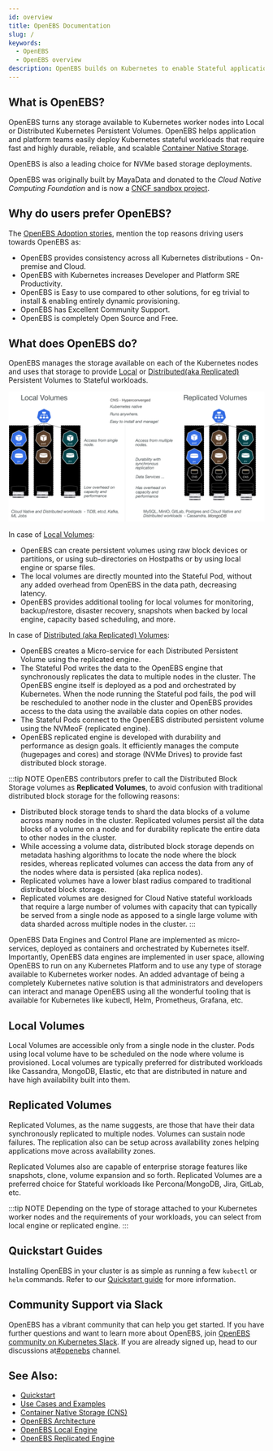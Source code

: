 ```yaml
---
id: overview
title: OpenEBS Documentation
slug: /
keywords:
  - OpenEBS
  - OpenEBS overview
description: OpenEBS builds on Kubernetes to enable Stateful applications to easily access Dynamic Local or Distributed Container Attached Kubernetes Persistent Volumes. By using the Container Native Storage pattern users report lower costs, easier management, and more control for their teams.
---
```


## What is OpenEBS?

OpenEBS turns any storage available to Kubernetes worker nodes into Local or Distributed Kubernetes Persistent Volumes. OpenEBS helps application and platform teams easily deploy Kubernetes stateful workloads that require fast and highly durable, reliable, and scalable [Container Native Storage](../concepts/container-native-storage.md).

OpenEBS is also a leading choice for NVMe based storage deployments.

OpenEBS was originally built by MayaData and donated to the _Cloud Native Computing Foundation_ and is now a [CNCF sandbox project](https://www.cncf.io/sandbox-projects/).

## Why do users prefer OpenEBS?

The [OpenEBS Adoption stories](https://github.com/openebs/openebs/blob/master/ADOPTERS.md), mention the top reasons driving users towards OpenEBS as:

- OpenEBS provides consistency across all Kubernetes distributions - On-premise and Cloud.
- OpenEBS with Kubernetes increases Developer and Platform SRE Productivity.
- OpenEBS is Easy to use compared to other solutions, for eg trivial to install & enabling entirely dynamic provisioning.
- OpenEBS has Excellent Community Support.
- OpenEBS is completely Open Source and Free.

## What does OpenEBS do?

OpenEBS manages the storage available on each of the Kubernetes nodes and uses that storage to provide [Local](#local-volumes) or [Distributed(aka Replicated)](#replicated-volumes) Persistent Volumes to Stateful workloads.

![data-engines-comparision](../assets/data-engines-comparision.svg)

In case of [Local Volumes](#local-volumes):

- OpenEBS can create persistent volumes using raw block devices or partitions, or using sub-directories on Hostpaths or by using local engine or sparse files.
- The local volumes are directly mounted into the Stateful Pod, without any added overhead from OpenEBS in the data path, decreasing latency.
- OpenEBS provides additional tooling for local volumes for monitoring, backup/restore, disaster recovery, snapshots when backed by local engine, capacity based scheduling, and more.

In case of [Distributed (aka Replicated) Volumes](#replicated-volumes):

- OpenEBS creates a Micro-service for each Distributed Persistent Volume using the replicated engine.
- The Stateful Pod writes the data to the OpenEBS engine that synchronously replicates the data to multiple nodes in the cluster. The OpenEBS engine itself is deployed as a pod and orchestrated by Kubernetes. When the node running the Stateful pod fails, the pod will be rescheduled to another node in the cluster and OpenEBS provides access to the data using the available data copies on other nodes.
- The Stateful Pods connect to the OpenEBS distributed persistent volume using the NVMeoF (replicated engine).
- OpenEBS replicated engine is developed with durability and performance as design goals. It efficiently manages the compute (hugepages and cores) and storage (NVMe Drives) to provide fast distributed block storage.

:::tip NOTE
OpenEBS contributors prefer to call the Distributed Block Storage volumes as **Replicated Volumes**, to avoid confusion with traditional distributed block storage for the following reasons:
* Distributed block storage tends to shard the data blocks of a volume across many nodes in the cluster. Replicated volumes persist all the data blocks of a volume on a node and for durability replicate the entire data to other nodes in the cluster.  
* While accessing a volume data, distributed block storage depends on metadata hashing algorithms to locate the node where the block resides, whereas replicated volumes can access the data from any of the nodes where data is persisted (aka replica nodes).
* Replicated volumes have a lower blast radius compared to traditional distributed block storage. 
* Replicated volumes are designed for Cloud Native stateful workloads that require a large number of volumes with capacity that can typically be served from a single node as apposed to a single large volume with data sharded across multiple nodes in the cluster.
:::

OpenEBS Data Engines and Control Plane are implemented as micro-services, deployed as containers and orchestrated by Kubernetes itself. Importantly, OpenEBS data engines are implemented in user space, allowing OpenEBS to run on any Kubernetes Platform and to use any type of storage available to Kubernetes worker nodes. An added advantage of being a completely Kubernetes native solution is that administrators and developers can interact and manage OpenEBS using all the wonderful tooling that is available for Kubernetes like kubectl, Helm, Prometheus, Grafana, etc.

## Local Volumes

Local Volumes are accessible only from a single node in the cluster. Pods using local volume have to be scheduled on the node where volume is provisioned. Local volumes are typically preferred for distributed workloads like Cassandra, MongoDB, Elastic, etc that are distributed in nature and have high availability built into them.

## Replicated Volumes

Replicated Volumes, as the name suggests, are those that have their data synchronously replicated to multiple nodes. Volumes can sustain node failures. The replication also can be setup across availability zones helping applications move across availability zones.

Replicated Volumes also are capable of enterprise storage features like snapshots, clone, volume expansion and so forth. Replicated Volumes are a preferred choice for Stateful workloads like Percona/MongoDB, Jira, GitLab, etc.

:::tip NOTE
Depending on the type of storage attached to your Kubernetes worker nodes and the requirements of your workloads, you can select from local engine or replicated engine.
:::

## Quickstart Guides

Installing OpenEBS in your cluster is as simple as running a few `kubectl` or `helm` commands. Refer to our [Quickstart guide](../quickstart-guide/quickstart.md) for more information.

## Community Support via Slack

OpenEBS has a vibrant community that can help you get started. If you have further questions and want to learn more about OpenEBS, join [OpenEBS community on Kubernetes Slack](https://kubernetes.slack.com). If you are already signed up, head to our discussions at[#openebs](https://kubernetes.slack.com/messages/openebs/) channel.

## See Also:

- [Quickstart](../quickstart-guide/quickstart.md) 
- [Use Cases and Examples](use-cases-and-examples.mdx)
- [Container Native Storage (CNS)](../concepts/container-native-storage.md)
- [OpenEBS Architecture](../concepts/architecture.md)
- [OpenEBS Local Engine](../concepts/data-engines/local-engine.md)
- [OpenEBS Replicated Engine](../concepts/data-engines/replicated-engine.md)
